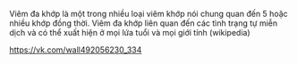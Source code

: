 Viêm đa khớp là một trong nhiều loại viêm khớp nói chung quan đến 5 hoặc nhiều khớp đồng thời. Viêm đa khớp liên quan đến các tình trạng tự miễn dịch và có thể xuất hiện ở mọi lứa tuổi và mọi giới tính (wikipedia)



https://vk.com/wall492056230_334
